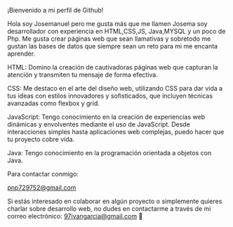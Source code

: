 ¡Bienvenido a mi perfil de Github!

Hola soy Josemanuel pero me gusta más que me llamen Josema soy desarrollador con  experiencia en HTML,CSS,JS, Java,MYSQL y un poco de Php. Me gusta crear páginas web que sean llamativas y sobretodo me gustan las bases de datos que siempre sean un reto para mi me encanta aprender.

HTML: Domino la creación de cautivadoras páginas web que capturan la atención y transmiten tu mensaje de forma efectiva.

CSS: Me destaco en el arte del diseño web, utilizando CSS para dar vida a tus ideas con estilos innovadores y sofisticados, que incluyen técnicas avanzadas como flexbox y grid.

JavaScript: Tengo conocimiento en la creación de experiencias web dinámicas y envolventes mediante el uso de JavaScript. Desde interacciones simples hasta aplicaciones web complejas, puedo hacer que tu proyecto cobre vida.

Java: Tengo conocimiento en la programación orientada a objetos con Java.

Para contactar conmigo: 

pnp729752@gmail.com

Si estás interesado en colaborar en algún proyecto o simplemente quieres charlar sobre desarrollo web, no dudes en contactarme a través de mi correo electrónico: 97ivangarcia@gmail.com 📧
<!---
josemanuel200502/josemanuel200502 is a ✨ special ✨ repository because its `README.md` (this file) appears on your GitHub profile.
You can click the Preview link to take a look at your changes.
--->
